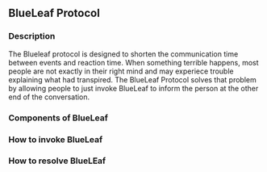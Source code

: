## BlueLeaf Protocol

### Description

The Blueleaf protocol is designed to shorten the communication time between events and reaction time. When something terrible happens, most people are not exactly in their right mind and may experiece trouble explaining what had transpired. The BlueLeaf Protocol solves that problem by allowing people to just invoke BlueLeaf to inform the person at the other end of the conversation.

### Components of BlueLeaf

### How to invoke BlueLeaf

### How to resolve BlueLEaf

